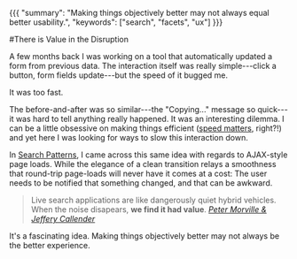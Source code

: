 {{{
  "summary": "Making things objectively better may not always equal better usability.",
  "keywords": ["search", "facets", "ux"]
}}}

#There is Value in the Disruption

A few months back I was working on a tool that automatically updated a form from previous data. The interaction itself was really simple---click a button, form fields update---but the speed of it bugged me. 

It was too fast. 

The before-and-after was so similar---the "Copying..." message so quick---it was hard to tell anything really happened. It was an interesting dilemma. I can be a little obsessive on making things efficient ([speed matters][1], right?!) and yet here I was looking for ways to slow this interaction down.

In [Search Patterns][2], I came across this same idea with regards to AJAX-style page loads. While the elegance of a clean transition relays a smoothness that round-trip page-loads will never have it comes at a cost: The user needs to be notified that something changed, and that can be awkward.

> Live search applications are like dangerously quiet hybrid vehicles. 
> When the noise disapears, **we find it had value**.
> <cite>[Peter Morville & Jeffery Callender][2]</cite>

It's a fascinating idea. Making things objectively better may not always be the better experience.

[1]: /speed-matters "Speed Matters at Late to the Party"
[2]: http://www.amazon.com/gp/product/0596802277/ref=as_li_ss_tl?ie=UTF8&camp=1789&creative=390957&creativeASIN=0596802277&linkCode=as2&tag=lattothepar07-20
